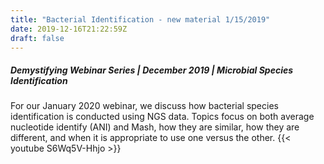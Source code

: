 ```yaml
---
title: "Bacterial Identification - new material 1/15/2019"
date: 2019-12-16T21:22:59Z
draft: false
---
```


##### Demystifying Webinar Series | December 2019 | Microbial Species Identification
For our January 2020 webinar, we discuss how bacterial species identification is conducted using NGS data. Topics focus on both average nucleotide identify (ANI) and Mash, how they are similar, how they are different, and when it is appropriate to use one versus the other.
{{< youtube S6Wq5V-Hhjo >}}
